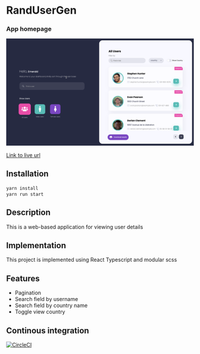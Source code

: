# RandUserGen
### App homepage
![Homepage](src/assets/img/screenshot.png)

[Link to live url](https://random-people.netlify.app/)

## Installation
```
yarn install
yarn run start
```

## Description
This is a web-based application for viewing user details

## Implementation
This project is implemented using React Typescript and modular scss

## Features

* Pagination
* Search field by username
* Search field by country name
* Toggle view country


## Continous integration
[![CircleCI](https://circleci.com/gh/dexkode4/RandUserGen.svg?style=shield&circle-token=440fb51cc4018c322b12ce8ae3b5c3bb9d4d4d85)](https://app.circleci.com/pipelines/github/dexkode4/RandUserGen)